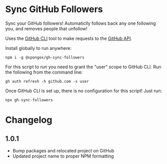 # Sync GitHub Followers

Sync your GitHub followers!  Automaticlly follows back any one following you, and removes people that unfollow!

Uses the [GitHub CLI](https://cli.github.com/) tool to make requests to the [GitHub API](https://docs.github.com/en/rest).

Install globally to run anywhere:
```
npm i -g @spongex/gh-sync-followers
```

For this script to run you need to grant the "user" scope to GitHub CLI.  Run the following from the command line:
```
gh auth refresh -h github.com -s user
```

Once GitHub CLI is set up, there is no configuration for this script!  Just run:
```
npx gh-sync-followers
```

# Changelog

## 1.0.1
- Bump packages and relocated project on GitHub
- Updated project name to proper NPM formatting
